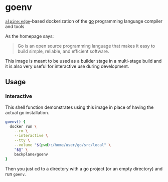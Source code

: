 # goenv

[`alpine:edge`](https://hub.docker.com/_/alpine/)-based dockerization of the [go](https://golang.org/) programming language compiler and tools

As the homepage says:

> Go is an open source programming language that makes it easy to build simple, reliable, and efficient software. 

This image is meant to be used as a builder stage in a multi-stage build and it is also very useful for interactive use during development.

## Usage

### Interactive

This shell function demonstrates using this image in place of having the actual go installation.

```sh
goenv() {
  docker run \
    --rm \
    --interactive \
    --tty \
    --volume "$(pwd):/home/user/go/src/local" \
    "$@" \
    backplane/goenv
}
```

Then you just cd to a directory with a go project (or an empty directory) and run `goenv`.
